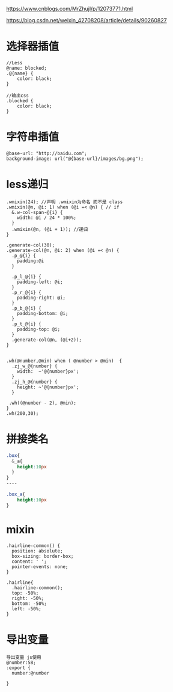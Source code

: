 https://www.cnblogs.com/MrZhujl/p/12073771.html



https://blog.csdn.net/weixin_42708208/article/details/90260827

# 选择器插值

```less
//Less
@name: blocked;
.@{name} {
    color: black;
}

//输出css
.blocked {
    color: black;
}
```

# 字符串插值

```less
@base-url: "http://baidu.com";
background-image: url("@{base-url}/images/bg.png");
```



# less递归

```less
.wmixin(24); //声明 .wmixin为命名 而不是 class
.wmixin(@n, @i: 1) when (@i =< @n) { // if
  &.w-col-span-@{i} {
    width: @i / 24 * 100%;
  }
  .wmixin(@n, (@i + 1)); //递归
}

.generate-col(30);
.generate-col(@n, @i: 2) when (@i =< @n) {
  .p_@{i} {
    padding:@i
  }

  .p_l_@{i} {
    padding-left: @i;
  }
  .p_r_@{i} {
    padding-right: @i;
  }
  .p_b_@{i} {
    padding-bottom: @i;
  }
  .p_t_@{i} {
    padding-top: @i;
  }
  .generate-col(@n, (@i+2));
}


.wh(@number,@min) when ( @number > @min)  {
  .zj_w_@{number} {
    width:  ~'@{number}px';
  }
  .zj_h_@{number} {
    height: ~'@{number}px';
  }

 .wh((@number - 2), @min); 
}
.wh(200,30);
```

# 拼接类名

```css
.box{
  &_a{
 	height:10px 
  }
}
----

.box_a{
	height:10px 
}
```

# mixin

```less
.hairline-common() {
  position: absolute;
  box-sizing: border-box;
  content: ' ';
  pointer-events: none;
}

.hairline{
  .hairline-common();
  top: -50%;
  right: -50%;
  bottom: -50%;
  left: -50%;
}

```

# 导出变量

```
导出变量 js使用
@number:58;
:export {
  number:@number

}
```

